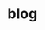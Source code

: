 # blog

<a href="https://www.bestfireworksstores.com"><b> </b></a>
<a href="https://24-7.is//"><b> </b></a>
<a href="https://premierumarion.com"><b> </b></a>
<a href="https://www.luxbuy.net/"><b> </b></a>
<a href="https://thunderballresults.uk"><b> </b></a>
<a href="https://southernroofexperts.com"><b> </b></a>
<a href="https://yourlawnwise.com"><b> </b></a>
<a href="https://premierumed.com"><b> </b></a>
<a href="https://concretecraftnashville.com"><b> </b></a>
<a href="https://injuryhealthcenter.com"><b> </b></a>
<a href="https://orlandolaserlipo.com"><b> </b></a>
<a href="https://lakemarylaserlipo.com"><b> </b></a>
<a href="https://daytonalaserlipo.com"><b> </b></a>
<a href="https://greenscenetn.com"><b> </b></a>
<a href="https://60daysweightloss.com/"><b> </b></a>
<a href="https://tampabaylaserlipo.com/"><b> </b></a>
<a href="https://bocaratonlaserlipo.com/"><b> </b></a>
<a href="https://birdmannash.com"><b> </b></a>
<a href="https://musiccityblind.com"><b> </b></a>
<a href="https://www.zyno.blog/"><b> </b></a>
<a href="https://gateway-international.in/"><b> </b></a>

